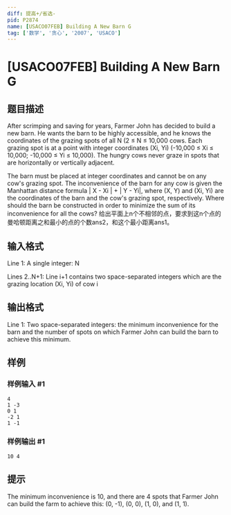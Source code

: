 ```yaml
---
diff: 提高+/省选-
pid: P2874
name: [USACO07FEB] Building A New Barn G
tag: ['数学', '贪心', '2007', 'USACO']
---
```

# [USACO07FEB] Building A New Barn G
## 题目描述

After scrimping and saving for years, Farmer John has decided to build a new barn. He wants the barn to be highly accessible, and he knows the coordinates of the grazing spots of all N (2 ≤ N ≤ 10,000 cows. Each grazing spot is at a point with integer coordinates (Xi, Yi) (-10,000 ≤ Xi ≤ 10,000; -10,000 ≤ Yi ≤ 10,000). The hungry cows never graze in spots that are horizontally or vertically adjacent.

The barn must be placed at integer coordinates and cannot be on any cow's grazing spot. The inconvenience of the barn for any cow is given the Manhattan distance formula | X - Xi | + | Y - Yi|, where (X, Y) and (Xi, Yi) are the coordinates of the barn and the cow's grazing spot, respectively. Where should the barn be constructed in order to minimize the sum of its inconvenience for all the cows?
给出平面上n个不相邻的点，要求到这n个点的曼哈顿距离之和最小的点的个数ans2，和这个最小距离ans1。

## 输入格式

Line 1: A single integer: N


Lines 2..N+1: Line i+1 contains two space-separated integers which are the grazing location (Xi, Yi) of cow i

## 输出格式

Line 1: Two space-separated integers: the minimum inconvenience for the barn and the number of spots on which Farmer John can build the barn to achieve this minimum.

## 样例

### 样例输入 #1
```
4
1 -3
0 1
-2 1
1 -1
```
### 样例输出 #1
```
10 4
```
## 提示

The minimum inconvenience is 10, and there are 4 spots that Farmer John can build the farm to achieve this: (0, -1), (0, 0), (1, 0), and (1, 1).


